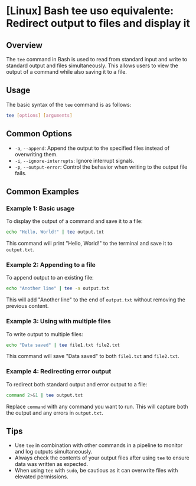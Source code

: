 # [Linux] Bash tee uso equivalente: Redirect output to files and display it

## Overview
The `tee` command in Bash is used to read from standard input and write to standard output and files simultaneously. This allows users to view the output of a command while also saving it to a file.

## Usage
The basic syntax of the `tee` command is as follows:

```bash
tee [options] [arguments]
```

## Common Options
- `-a`, `--append`: Append the output to the specified files instead of overwriting them.
- `-i`, `--ignore-interrupts`: Ignore interrupt signals.
- `-p`, `--output-error`: Control the behavior when writing to the output file fails.

## Common Examples

### Example 1: Basic usage
To display the output of a command and save it to a file:
```bash
echo "Hello, World!" | tee output.txt
```
This command will print "Hello, World!" to the terminal and save it to `output.txt`.

### Example 2: Appending to a file
To append output to an existing file:
```bash
echo "Another line" | tee -a output.txt
```
This will add "Another line" to the end of `output.txt` without removing the previous content.

### Example 3: Using with multiple files
To write output to multiple files:
```bash
echo "Data saved" | tee file1.txt file2.txt
```
This command will save "Data saved" to both `file1.txt` and `file2.txt`.

### Example 4: Redirecting error output
To redirect both standard output and error output to a file:
```bash
command 2>&1 | tee output.txt
```
Replace `command` with any command you want to run. This will capture both the output and any errors in `output.txt`.

## Tips
- Use `tee` in combination with other commands in a pipeline to monitor and log outputs simultaneously.
- Always check the contents of your output files after using `tee` to ensure data was written as expected.
- When using `tee` with `sudo`, be cautious as it can overwrite files with elevated permissions.